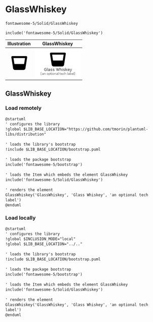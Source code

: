 # GlassWhiskey


```text
fontawesome-5/Solid/GlassWhiskey
```

```text
include('fontawesome-5/Solid/GlassWhiskey')
```



| Illustration | GlassWhiskey |
| :---: | :---: |
| ![illustration for Illustration](../../fontawesome-5/Solid/GlassWhiskey.png) | ![illustration for GlassWhiskey](../../fontawesome-5/Solid/GlassWhiskey.Local.png) |




## GlassWhiskey

### Load remotely
```plantuml
@startuml
' configures the library
!global $LIB_BASE_LOCATION="https://github.com/tmorin/plantuml-libs/distribution"

' loads the library's bootstrap
!include $LIB_BASE_LOCATION/bootstrap.puml

' loads the package bootstrap
include('fontawesome-5/bootstrap')

' loads the Item which embeds the element GlassWhiskey
include('fontawesome-5/Solid/GlassWhiskey')

' renders the element
GlassWhiskey('GlassWhiskey', 'Glass Whiskey', 'an optional tech label')
@enduml
```

### Load locally
```plantuml
@startuml
' configures the library
!global $INCLUSION_MODE="local"
!global $LIB_BASE_LOCATION="../.."

' loads the library's bootstrap
!include $LIB_BASE_LOCATION/bootstrap.puml

' loads the package bootstrap
include('fontawesome-5/bootstrap')

' loads the Item which embeds the element GlassWhiskey
include('fontawesome-5/Solid/GlassWhiskey')

' renders the element
GlassWhiskey('GlassWhiskey', 'Glass Whiskey', 'an optional tech label')
@enduml
```

